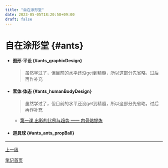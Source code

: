 ```yaml
---
title: "自在涂形堂"
date: 2023-05-05T18:20:58+09:00
draft: false
---
```


# 自在涂形堂 {#ants}

+ #### 图形·平设 {#ants_graphicDesign}

   > 虽然学过了，但目前的水平还没get到精髓，所以这部分先省略，过后再作补充

+ #### 素体·体态 {#ants_humanBodyDesign}

   > 虽然学过了，但目前的水平还没get到精髓，所以这部分先省略，过后再作补充

  + [第一课 出彩的比例与趋势 —— 内骨骼提炼](./humanBodyDesign/lesson1)

+ #### 道具球 {#ants_ants_propBall}

---

[上一级](..)

[笔记首页](/)